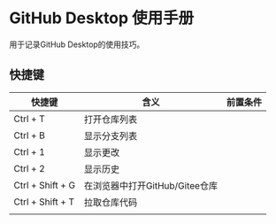# GitHub Desktop 使用手册

用于记录GitHub Desktop的使用技巧。

## 快捷键

| 快捷键           | 含义                           | 前置条件 |
| ---------------- | ------------------------------ | -------- |
| Ctrl + T         | 打开仓库列表                   |          |
| Ctrl + B         | 显示分支列表                   |          |
| Ctrl + 1         | 显示更改                       |          |
| Ctrl + 2         | 显示历史                       |          |
| Ctrl + Shift + G | 在浏览器中打开GitHub/Gitee仓库 |          |
| Ctrl + Shift + T | 拉取仓库代码                   |          |
|                  |                                |          |

